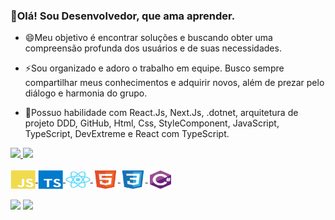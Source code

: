 

### 👋Olá! Sou Desenvolvedor, que ama aprender.

- 😄Meu objetivo é encontrar soluções e buscando obter uma compreensão profunda dos usuários e de suas necessidades.

- ⚡Sou organizado e adoro o trabalho em equipe. Busco sempre compartilhar meus conhecimentos e adquirir novos, além de prezar pelo diálogo e harmonia do grupo.

- 🤔Possuo habilidade com React.Js, Next.Js, .dotnet, arquitetura de projeto DDD, GitHub, Html, Css, StyleComponent, JavaScript, TypeScript, DevExtreme e React com TypeScript.
<div>
  <a href="https://github.com/Wislysantos">
  <img height="180em" src="https://github-readme-stats.vercel.app/api?username=Wislysantos&show_icons=true&theme=dark&include_all_commits=true&count_private=true"/>
  <img height="180em" src="https://github-readme-stats.vercel.app/api/top-langs/?username=Wislysantos&layout=compact&langs_count=16&theme=dark"/>
</div>
 
<div style="display: inline_block"><br>
  <img align="center" alt="Wisly-Js" height="30" width="40" src="https://raw.githubusercontent.com/devicons/devicon/master/icons/javascript/javascript-plain.svg">
  <img align="center" alt="Wisly-Ts" height="30" width="40" src="https://raw.githubusercontent.com/devicons/devicon/master/icons/typescript/typescript-plain.svg">
  <img align="center" alt="Wisly-React" height="30" width="40" src="https://raw.githubusercontent.com/devicons/devicon/master/icons/react/react-original.svg">
  <img align="center" alt="Wisly-HTML" height="30" width="40" src="https://raw.githubusercontent.com/devicons/devicon/master/icons/html5/html5-original.svg">
  <img align="center" alt="Wisly-CSS" height="30" width="40" src="https://raw.githubusercontent.com/devicons/devicon/master/icons/css3/css3-original.svg">
  <img align="center" alt="Wisly-Csharp" height="30" width="40" src="https://raw.githubusercontent.com/devicons/devicon/master/icons/csharp/csharp-original.svg">
</div>
 <br>
<div style="display="flex"; alignItems="center"; justifyContent="center";>
  <a href = "mailto:wislysantos@gmail.com"><img src="https://img.shields.io/badge/-Gmail-%23333?style=for-the-badge&logo=gmail&logoColor=white" target="_blank"></a>
  <a href="https://www.linkedin.com/in/wisly-santos-2172501a3/" target="_blank"><img src="https://img.shields.io/badge/-LinkedIn-%230077B5?style=for-the-badge&logo=linkedin&logoColor=white" target="_blank"></a> 
 </div>
